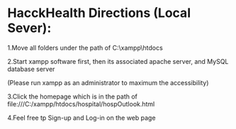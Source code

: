 # HacckHealth Directions (Local Sever):
1.Move all folders under the path of C:\xampp\htdocs

2.Start xampp software first, then its associated apache server, and MySQL database server

(Please run xampp as an administrator to maximum the accessibility)

3.Click the homepage which is in the path of file:///C:/xampp/htdocs/hospital/hospOutlook.html

4.Feel free tp Sign-up and Log-in on the web page
